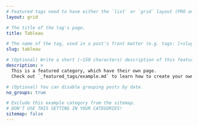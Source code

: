 ```yaml
---
# Featured tags need to have either the `list` or `grid` layout (PRO only).
layout: grid

# The title of the tag's page.
title: Tableau

# The name of the tag, used in a post's front matter (e.g. tags: [<slug>]).
slug: tableau

# (Optional) Write a short (~150 characters) description of this featured tag.
description: >
  This is a featured category, which have their own page.
  Check out `_featured_tags/example.md` to learn how to create your own.

# (Optional) You can disable grouping posts by date.
no_groups: true

# Exclude this example category from the sitemap.
# DON'T USE THIS SETTING IN YOUR CATEGORIES!
sitemap: false
---
```

